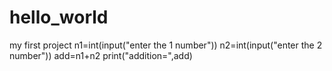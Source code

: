 # hello_world
my first project
n1=int(input("enter the 1 number"))
n2=int(input("enter the 2 number"))
add=n1+n2
print("addition=",add)
